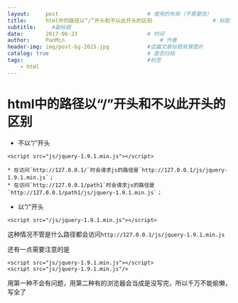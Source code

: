 ```yaml
---
layout:     post                            # 使用的布局（不需要改）
title:      html中的路径以“/”开头和不以此开头的区别                   # 标题
subtitle:     #副标题
date:       2017-06-23                      # 时间
author:     PanMin                              # 作者
header-img: img/post-bg-2015.jpg            #这篇文章标题背景图片
catalog: true                               # 是否归档
tags:                                       #标签
    - html
---
```


# html中的路径以“/”开头和不以此开头的区别

* 不以“/”开头
```
<script src="js/jquery-1.9.1.min.js"></script>
```
	* 在访问`http://127.0.0.1/`时会请求js的路径是`http://127.0.0.1/js/jquery-1.9.1.min.js`；
	* 在访问`http://127.0.0.1/path1`时会请求js的路径是`http://127.0.0.1/path1/js/jquery-1.9.1.min.js`；

* 以“/”开头
```
<script src="/js/jquery-1.9.1.min.js"></script>
```
这种情况不管是什么路径都会访问`http://127.0.0.1/js/jquery-1.9.1.min.js`


还有一点需要注意的是
```
<script src="js/jquery-1.9.1.min.js"></script>
<script src="js/jquery-1.9.1.min.js"/>
```
用第一种不会有问题，用第二种有的浏览器会当成是没写完，所以千万不能偷懒，写全了